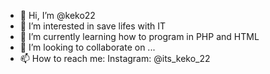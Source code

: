 - 👋 Hi, I’m @keko22
- 👀 I’m interested in save lifes with IT
- 🌱 I’m currently learning how to program in PHP and HTML
- 💞️ I’m looking to collaborate on ...
- 📫 How to reach me: 
Instagram: @its_keko_22


<!---
keko22/keko22 is a ✨ special ✨ repository because its `README.md` (this file) appears on your GitHub profile.
You can click the Preview link to take a look at your changes.
--->

